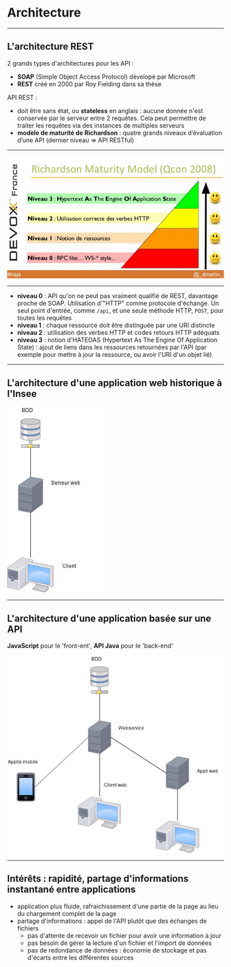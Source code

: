 # Architecture

----

## L'architecture REST

2 grands types d'architectures pour les API :

- **SOAP** (Simple Object Access Protocol) dévelopé par Microsoft
- **REST** créé en 2000 par Roy Fielding dans sa thèse

API REST :

- doit être sans état, ou **stateless** en anglais : aucune donnée n'est conservée par le serveur entre 2 requêtes. Cela peut permettre de traiter les requêtes via des instances de multiples serveurs
- **modèle de maturité de Richardson** : quatre grands niveaux d’évaluation d’une API (dernier niveau => API RESTful)

----

![Le modèle de maturité de Richardson](diapos/images/modele-maturite-richardson.jpg "Le modèle de maturité de Richardson")

----

- **niveau 0** : API qu'on ne peut pas vraiment qualifié de REST, davantage proche de SOAP. Utilisation d'"HTTP" comme protocole d'échange. Un seul point d'entrée, comme `/api`, et une seule méthode HTTP, `POST`, pour toutes les requêtes
- **niveau 1** : chaque ressource doit être distinguée par une URI distincte
- **niveau 2** : utilisation des verbes HTTP et codes retours HTTP adéquats
- **niveau 3** : notion d'HATEOAS (Hypertext As The Engine Of Application State) : ajout de liens dans les ressources retournées par l'API (par exemple pour mettre à jour la ressource, ou avoir l'URI d'un objet lié)

----

## L'architecture d'une application web historique à l'Insee

![Architecture legacy](diapos/images/archi-legacy.png "Architecture legacy")

----

## L'architecture d'une application basée sur une API

**JavaScript** pour le 'front-ent', **API Java** pour le 'back-end'

![Architecture API](diapos/images/archi-api.png "Architecture API")

----

## Intérêts : rapidité, partage d'informations instantané entre applications

- application plus fluide, rafraichissement d'une partie de la page au lieu du chargement complet de la page
- partage d'informations : appel de l'API plutôt que des échanges de fichiers
  - pas d'attente de recevoir un fichier pour avoir une information à jour
  - pas besoin de gérer la lecture d'un fichier et l'import de données
  - pas de redondance de données : économie de stockage et pas d'écarts entre les différentes sources
